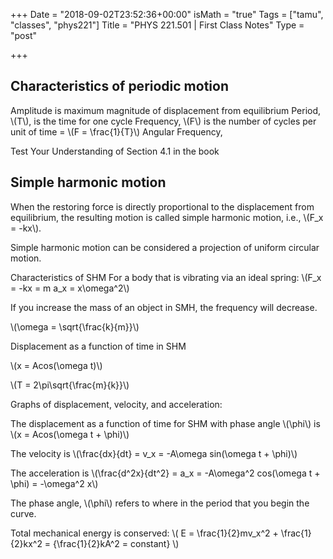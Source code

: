 +++
Date = "2018-09-02T23:52:36+00:00"
isMath = "true"
Tags = ["tamu", "classes", "phys221"]
Title = "PHYS 221.501 | First Class Notes"
Type = "post"

+++

## Characteristics of periodic motion

Amplitude is maximum magnitude of displacement from equilibrium Period, \\(T\\),
is the time for one cycle Frequency, \\(F\\) is the number of cycles per unit of
time = \\(F = \\frac{1}{T}\\) Angular Frequency,

Test Your Understanding of Section 4.1 in the book

## Simple harmonic motion

When the restoring force is directly proportional to the displacement from
equilibrium, the resulting motion is called simple harmonic motion, i.e., \\(F_x
= -kx\\).

Simple harmonic motion can be considered a projection of uniform circular
motion.

Characteristics of SHM For a body that is vibrating via an ideal spring: \\(F_x
= -kx = m a_x = x\\omega^2\\)

If you increase the mass of an object in SMH, the frequency will decrease.

\\(\\omega = \\sqrt{\\frac{k}{m}}\\)

Displacement as a function of time in SHM

\\(x = Acos(\\omega t)\\)

\\(T = 2\\pi\\sqrt{\\frac{m}{k}}\\)

Graphs of displacement, velocity, and acceleration:

The displacement as a function of time for SHM with phase angle \\(\\phi\\) is
\\(x = Acos(\\omega t + \\phi)\\)

The velocity is \\(\\frac{dx}{dt} = v_x = -A\\omega sin(\\omega t + \\phi)\\)

The acceleration is \\(\\frac{d^2x}{dt^2} = a_x = -A\\omega^2 cos(\\omega t +
\\phi) = -\\omega^2 x\\)

The phase angle, \\(\\phi\\) refers to where in the period that you begin the
curve.

Total mechanical energy is conserved: \\\( E = \\frac{1}{2}mv_x^2 + \\frac{1}{2}kx^2 = \{\\frac{1}{2}kA^2 = constant\} \\\)
